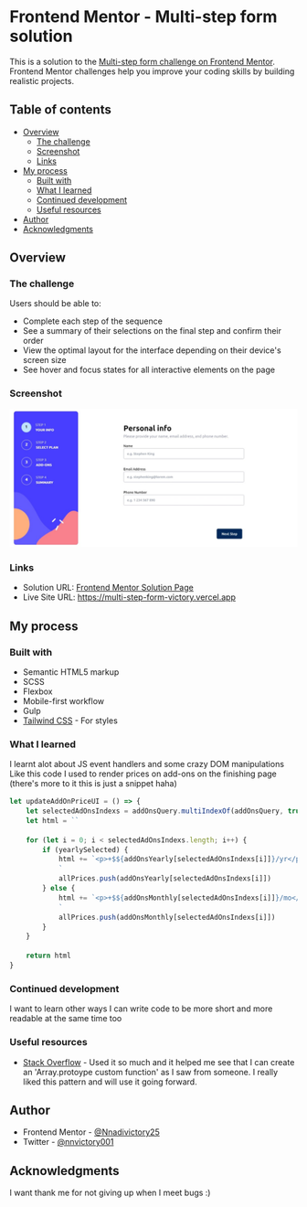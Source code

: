 # Frontend Mentor - Multi-step form solution

This is a solution to the [Multi-step form challenge on Frontend Mentor](https://www.frontendmentor.io/challenges/multistep-form-YVAnSdqQBJ). Frontend Mentor challenges help you improve your coding skills by building realistic projects. 

## Table of contents

- [Overview](#overview)
  - [The challenge](#the-challenge)
  - [Screenshot](#screenshot)
  - [Links](#links)
- [My process](#my-process)
  - [Built with](#built-with)
  - [What I learned](#what-i-learned)
  - [Continued development](#continued-development)
  - [Useful resources](#useful-resources)
- [Author](#author)
- [Acknowledgments](#acknowledgments)

## Overview

### The challenge

Users should be able to:

- Complete each step of the sequence
- See a summary of their selections on the final step and confirm their order
- View the optimal layout for the interface depending on their device's screen size
- See hover and focus states for all interactive elements on the page

### Screenshot

![](./assets/images/multistepformscreenshot.jpeg)


### Links

- Solution URL: [Frontend Mentor Solution Page](https://www.frontendmentor.io/solutions/multistep-form-FydP-WVaI9)
- Live Site URL: https://multi-step-form-victory.vercel.app

## My process

### Built with

- Semantic HTML5 markup
- SCSS 
- Flexbox
- Mobile-first workflow
- Gulp
- [Tailwind CSS](https://tailwindcss.com/) - For styles


### What I learned
I learnt alot about JS event handlers and some crazy DOM manipulations
Like this code I used to render prices on add-ons on the finishing page (there's more to it this is just a snippet haha)
```js
let updateAddOnPriceUI = () => {
    let selectedAdOnsIndexs = addOnsQuery.multiIndexOf(addOnsQuery, true)
    let html = ``

    for (let i = 0; i < selectedAdOnsIndexs.length; i++) {
        if (yearlySelected) {
            html += `<p>+$${addOnsYearly[selectedAdOnsIndexs[i]]}/yr</p>
            `
            allPrices.push(addOnsYearly[selectedAdOnsIndexs[i]])
        } else {
            html += `<p>+$${addOnsMonthly[selectedAdOnsIndexs[i]]}/mo</p>
            `
            allPrices.push(addOnsMonthly[selectedAdOnsIndexs[i]])
        }
    }

    return html
}

```


### Continued development

I want to learn other ways I can write code to be more short and more readable at the same time too


### Useful resources

- [Stack Overflow](https://stackoverflow.com/) - Used it so much and it helped me see that I can create an 'Array.protoype custom function' as I saw from someone. I really liked this pattern and will use it going forward.


## Author

- Frontend Mentor - [@Nnadivictory25](https://www.frontendmentor.io/profile/Nnadivictory25)
- Twitter - [@nnvictory001](https://www.twitter.com/nnvictory001)


## Acknowledgments

I want thank me for not giving up when I meet bugs :)

